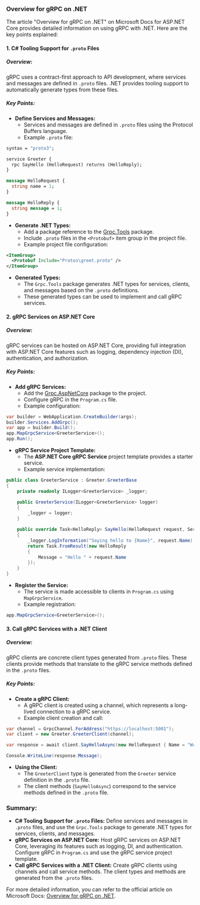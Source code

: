### Overview for gRPC on .NET

The article "Overview for gRPC on .NET" on Microsoft Docs for ASP.NET Core provides detailed information on using gRPC with .NET. Here are the key points explained:

#### 1. C# Tooling Support for `.proto` Files

##### Overview:
gRPC uses a contract-first approach to API development, where services and messages are defined in `.proto` files. .NET provides tooling support to automatically generate types from these files.

##### Key Points:
- **Define Services and Messages:**
  - Services and messages are defined in `.proto` files using the Protocol Buffers language.
  - Example `.proto` file:

```protobuf name=greet.proto
syntax = "proto3";

service Greeter {
  rpc SayHello (HelloRequest) returns (HelloReply);
}

message HelloRequest {
  string name = 1;
}

message HelloReply {
  string message = 1;
}
```

- **Generate .NET Types:**
  - Add a package reference to the [Grpc.Tools](https://www.nuget.org/packages/Grpc.Tools/) package.
  - Include `.proto` files in the `<Protobuf>` item group in the project file.
  - Example project file configuration:

```xml name=ProjectFile.csproj
<ItemGroup>
  <Protobuf Include="Protos\greet.proto" />
</ItemGroup>
```

- **Generated Types:**
  - The `Grpc.Tools` package generates .NET types for services, clients, and messages based on the `.proto` definitions.
  - These generated types can be used to implement and call gRPC services.

#### 2. gRPC Services on ASP.NET Core

##### Overview:
gRPC services can be hosted on ASP.NET Core, providing full integration with ASP.NET Core features such as logging, dependency injection (DI), authentication, and authorization.

##### Key Points:
- **Add gRPC Services:**
  - Add the [Grpc.AspNetCore](https://www.nuget.org/packages/Grpc.AspNetCore) package to the project.
  - Configure gRPC in the `Program.cs` file.
  - Example configuration:

```csharp name=Program.cs
var builder = WebApplication.CreateBuilder(args);
builder.Services.AddGrpc();
var app = builder.Build();
app.MapGrpcService<GreeterService>();
app.Run();
```

- **gRPC Service Project Template:**
  - The **ASP.NET Core gRPC Service** project template provides a starter service.
  - Example service implementation:

```csharp name=GreeterService.cs
public class GreeterService : Greeter.GreeterBase
{
    private readonly ILogger<GreeterService> _logger;

    public GreeterService(ILogger<GreeterService> logger)
    {
        _logger = logger;
    }

    public override Task<HelloReply> SayHello(HelloRequest request, ServerCallContext context)
    {
        _logger.LogInformation("Saying hello to {Name}", request.Name);
        return Task.FromResult(new HelloReply 
        {
            Message = "Hello " + request.Name
        });
    }
}
```

- **Register the Service:**
  - The service is made accessible to clients in `Program.cs` using `MapGrpcService`.
  - Example registration:

```csharp name=Program.cs
app.MapGrpcService<GreeterService>();
```

#### 3. Call gRPC Services with a .NET Client

##### Overview:
gRPC clients are concrete client types generated from `.proto` files. These clients provide methods that translate to the gRPC service methods defined in the `.proto` files.

##### Key Points:
- **Create a gRPC Client:**
  - A gRPC client is created using a channel, which represents a long-lived connection to a gRPC service.
  - Example client creation and call:

```csharp name=CallGrpcService.cs
var channel = GrpcChannel.ForAddress("https://localhost:5001");
var client = new Greeter.GreeterClient(channel);

var response = await client.SayHelloAsync(new HelloRequest { Name = "World" });

Console.WriteLine(response.Message);
```

- **Using the Client:**
  - The `GreeterClient` type is generated from the `Greeter` service definition in the `.proto` file.
  - The client methods (`SayHelloAsync`) correspond to the service methods defined in the `.proto` file.

### Summary:

- **C# Tooling Support for `.proto` Files:** Define services and messages in `.proto` files, and use the `Grpc.Tools` package to generate .NET types for services, clients, and messages.
- **gRPC Services on ASP.NET Core:** Host gRPC services on ASP.NET Core, leveraging its features such as logging, DI, and authentication. Configure gRPC in `Program.cs` and use the gRPC service project template.
- **Call gRPC Services with a .NET Client:** Create gRPC clients using channels and call service methods. The client types and methods are generated from the `.proto` files.

For more detailed information, you can refer to the official article on Microsoft Docs: [Overview for gRPC on .NET](https://docs.microsoft.com/en-us/aspnet/core/grpc/).